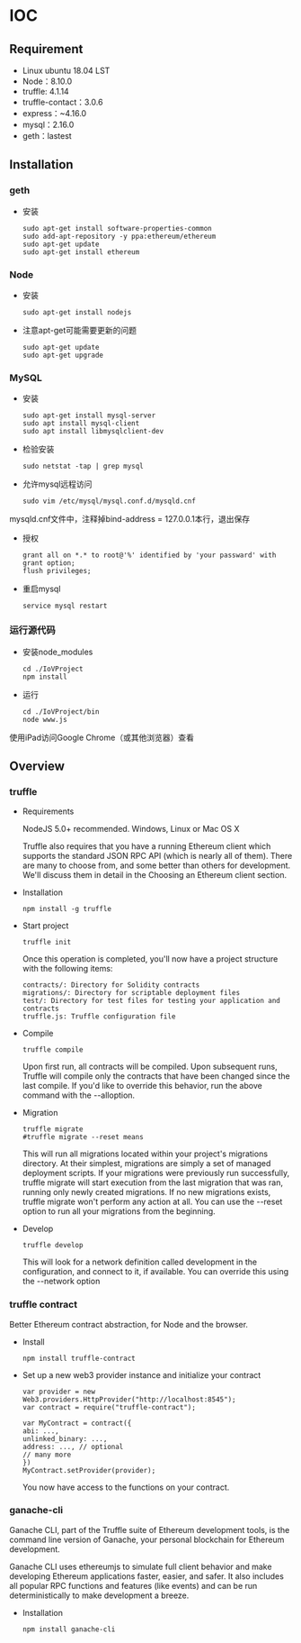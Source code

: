# IOC
## Requirement

- Linux ubuntu 18.04 LST
- Node：8.10.0
- truffle: 4.1.14 
- truffle-contact：3.0.6
- express：~4.16.0
- mysql：2.16.0
- geth：lastest
## Installation
### geth
- 安装

   ```
   sudo apt-get install software-properties-common 
   sudo add-apt-repository -y ppa:ethereum/ethereum 
   sudo apt-get update 
   sudo apt-get install ethereum 
   ```
### Node

- 安装

    ```
    sudo apt-get install nodejs
    ```

- 注意apt-get可能需要更新的问题

    ```
    sudo apt-get update
    sudo apt-get upgrade
    ```

### MySQL

- 安装

    ```
    sudo apt-get install mysql-server
    sudo apt install mysql-client
    sudo apt install libmysqlclient-dev
    ```
- 检验安装

    ```
    sudo netstat -tap | grep mysql
    ```

- 允许mysql远程访问

   ```
   sudo vim /etc/mysql/mysql.conf.d/mysqld.cnf
   ```

mysqld.cnf文件中，注释掉bind-address = 127.0.0.1本行，退出保存

- 授权

    ```
    grant all on *.* to root@'%' identified by 'your passward' with grant option;
    flush privileges;
    ```

- 重启mysql

    ```
    service mysql restart
    ```

### 运行源代码

- 安装node_modules

    ```
    cd ./IoVProject
    npm install 
    ```

- 运行

    ```
    cd ./IoVProject/bin
    node www.js
    ```

使用iPad访问Google Chrome（或其他浏览器）查看


## Overview
### truffle

- Requirements

    NodeJS 5.0+ recommended.
    Windows, Linux or Mac OS X

   Truffle also requires that you have a running Ethereum client which supports the standard JSON RPC API (which is nearly all of them). There are many to choose from, and some better than others for development. We'll discuss them in detail in the Choosing an Ethereum client section.

- Installation

    ```
    npm install -g truffle
    ```

- Start project

    ```
    truffle init
    ```

   Once this operation is completed, you'll now have a project structure with the following items:

    ```
    contracts/: Directory for Solidity contracts
    migrations/: Directory for scriptable deployment files
    test/: Directory for test files for testing your application and contracts
    truffle.js: Truffle configuration file
    ```

- Compile

    ```
    truffle compile
    ```

  Upon first run, all contracts will be compiled. Upon subsequent runs, Truffle will compile only the contracts that have been changed since the last compile. If you'd like to override this behavior, run the above command with the --alloption.

- Migration

    ```
    truffle migrate
    #truffle migrate --reset means 
    ```

  This will run all migrations located within your project's migrations directory. At their simplest, migrations are simply a set of managed deployment scripts. If your migrations were previously run successfully, truffle migrate will start execution from the last migration that was ran, running only newly created migrations. If no new migrations exists, truffle migrate won't perform any action at all. You can use the --reset option to run all your migrations from the beginning.

- Develop

    ```
    truffle develop 
    ```

  This will look for a network definition called development in the configuration, and connect to it, if available. You can override this using the --network <name> option
   
### truffle contract

   Better Ethereum contract abstraction, for Node and the browser.
- Install

    ```
    npm install truffle-contract
    ```
- Set up a new web3 provider instance and initialize your contract

    ```
    var provider = new Web3.providers.HttpProvider("http://localhost:8545");
    var contract = require("truffle-contract");

    var MyContract = contract({
    abi: ...,
    unlinked_binary: ...,
    address: ..., // optional
    // many more
    })
    MyContract.setProvider(provider);
    ```
   You now have access to the functions on your contract.

### ganache-cli

  Ganache CLI, part of the Truffle suite of Ethereum development tools, is the command line version of Ganache, your personal blockchain for Ethereum development.

  Ganache CLI uses ethereumjs to simulate full client behavior and make developing Ethereum applications faster, easier, and safer. It also includes all popular RPC functions and features (like events) and can be run deterministically to make development a breeze.

- Installation

    ```
    npm install ganache-cli
    ```



